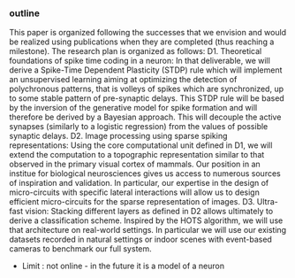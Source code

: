 
### outline

This paper is organized following the successes that we envision and would be realized using publications when they are completed (thus reaching a milestone). The research plan is organized as follows:
D1. Theoretical foundations of spike time coding in a neuron: In that deliverable, we will derive a Spike-Time Dependent Plasticity (STDP) rule which will implement an unsupervised learning aiming at optimizing the detection of polychronous patterns, that is volleys of spikes which are synchronized, up to some stable pattern of pre-synaptic delays. This STDP rule will be based by the inversion of the generative model for spike formation and will therefore be derived by a Bayesian approach. This will decouple the active synapses (similarly to a logistic regression) from the values of possible synaptic delays.
D2. Image processing using sparse spiking representations: Using the core computational unit defined in D1, we will extend the computation to a topographic representation similar to that observed in the primary visual cortex of mammals. Our position in an institue for biological neurosciences gives us access to numerous sources of inspiration and validation. In particular, our expertise in the design of micro-circuits with specific lateral interactions will allow us to design efficient micro-circuits for the sparse representation of images.
D3. Ultra-fast vision: Stacking different layers  as defined in D2 allows ultimately to derive a classification scheme. Inspired by the HOTS algorithm, we will use that architecture on real-world settings. In particular we will use our existing datasets recorded in natural settings or indoor scenes with event-based cameras to benchmark our full system.


* Limit : not online - in the future it is a model of a neuron
